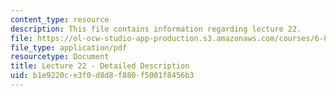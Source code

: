 ```yaml
---
content_type: resource
description: This file contains information regarding lecture 22.
file: https://ol-ocw-studio-app-production.s3.amazonaws.com/courses/6-851-advanced-data-structures-spring-2012/b1e9220ce3f0d8d8f880f5001f8456b3_MIT6_851S12_Lecture22.pdf
file_type: application/pdf
resourcetype: Document
title: Lecture 22 - Detailed Description
uid: b1e9220c-e3f0-d8d8-f880-f5001f8456b3
---
```

